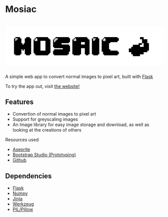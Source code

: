 Mosiac
======
![Logo](static/assets/app_logo.png)
======

A simple web app to convert normal images to pixel art, built with [Flask](https://flask.palletsprojects.com/en/2.0.x/)

To try the app out, visit [the website!](https://mosaicpix.herokuapp.com/home)

Features 
--------
- Convertion of normal images to pixel art  
- Support for greyscaling images 
- An Image library for easy image storage and download, as well as looking at the creations of others

Resources used

- [Aseprite](https://www.aseprite.org/)
- [Bootstrap Studio (Prototyping)](https://bootstrapstudio.io/)
- [Github](https://github.com/Niyaz-Mohamed/mosiac)

Dependencies
------------
- [Flask](https://flask.palletsprojects.com/en/2.0.x/)
- [Numpy](https://numpy.org/)
- [Jinja](https://jinja.palletsprojects.com/en/3.0.x/)
- [Werkzeug](https://werkzeug.palletsprojects.com/en/2.0.x/)
- [PIL/Pillow](https://pypi.org/project/Pillow/)
